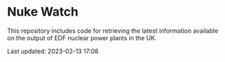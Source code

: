 # Nuke Watch

This repository includes code for retrieving the latest information available on the output of EDF nuclear power plants in the UK.

Last updated: 2023-02-13 17:08